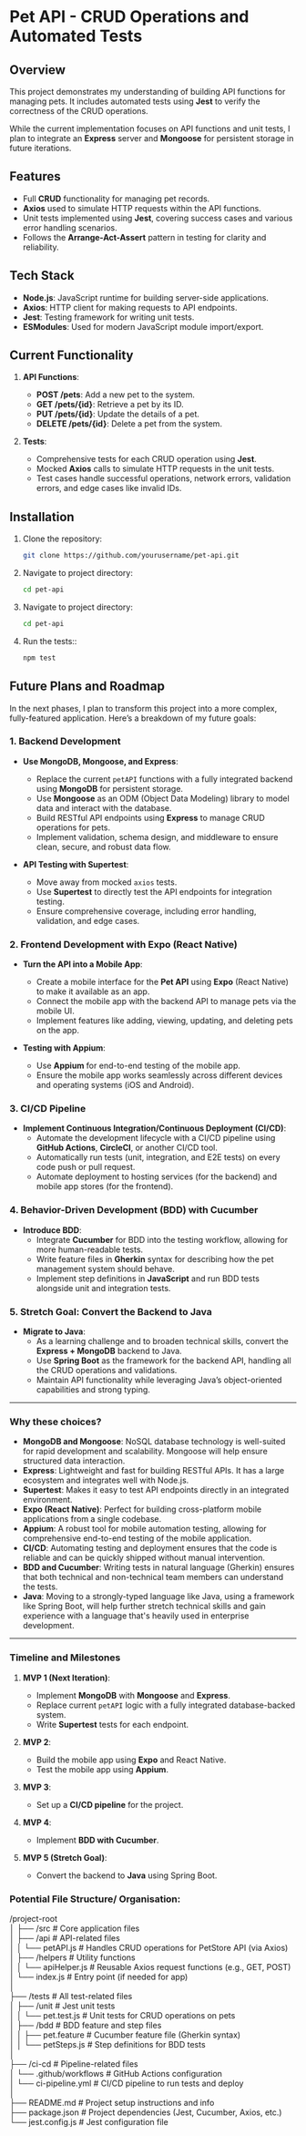 # Pet API - CRUD Operations and Automated Tests

## Overview

This project demonstrates my understanding of building API functions for managing pets. It includes automated tests using **Jest** to verify the correctness of the CRUD operations.

While the current implementation focuses on API functions and unit tests, I plan to integrate an **Express** server and **Mongoose** for persistent storage in future iterations.

## Features

- Full **CRUD** functionality for managing pet records.
- **Axios** used to simulate HTTP requests within the API functions.
- Unit tests implemented using **Jest**, covering success cases and various error handling scenarios.
- Follows the **Arrange-Act-Assert** pattern in testing for clarity and reliability.

## Tech Stack

- **Node.js**: JavaScript runtime for building server-side applications.
- **Axios**: HTTP client for making requests to API endpoints.
- **Jest**: Testing framework for writing unit tests.
- **ESModules**: Used for modern JavaScript module import/export.

## Current Functionality

1. **API Functions**:
    - **POST /pets**: Add a new pet to the system.
    - **GET /pets/{id}**: Retrieve a pet by its ID.
    - **PUT /pets/{id}**: Update the details of a pet.
    - **DELETE /pets/{id}**: Delete a pet from the system.
   
2. **Tests**:
    - Comprehensive tests for each CRUD operation using **Jest**.
    - Mocked **Axios** calls to simulate HTTP requests in the unit tests.
    - Test cases handle successful operations, network errors, validation errors, and edge cases like invalid IDs.

## Installation

1. Clone the repository:

   ```bash
   git clone https://github.com/yourusername/pet-api.git

2. Navigate to project directory:

   ```bash
   cd pet-api

3. Navigate to project directory:

   ```bash
   cd pet-api

4. Run the tests::

   ```bash
   npm test

## Future Plans and Roadmap

In the next phases, I plan to transform this project into a more complex, fully-featured application. Here’s a breakdown of my future goals:

### 1. Backend Development

- **Use MongoDB, Mongoose, and Express**:
  - Replace the current `petAPI` functions with a fully integrated backend using **MongoDB** for persistent storage.
  - Use **Mongoose** as an ODM (Object Data Modeling) library to model data and interact with the database.
  - Build RESTful API endpoints using **Express** to manage CRUD operations for pets.
  - Implement validation, schema design, and middleware to ensure clean, secure, and robust data flow.

- **API Testing with Supertest**:
  - Move away from mocked `axios` tests.
  - Use **Supertest** to directly test the API endpoints for integration testing.
  - Ensure comprehensive coverage, including error handling, validation, and edge cases.

### 2. Frontend Development with Expo (React Native)

- **Turn the API into a Mobile App**:
  - Create a mobile interface for the **Pet API** using **Expo** (React Native) to make it available as an app.
  - Connect the mobile app with the backend API to manage pets via the mobile UI.
  - Implement features like adding, viewing, updating, and deleting pets on the app.

- **Testing with Appium**:
  - Use **Appium** for end-to-end testing of the mobile app.
  - Ensure the mobile app works seamlessly across different devices and operating systems (iOS and Android).

### 3. CI/CD Pipeline

- **Implement Continuous Integration/Continuous Deployment (CI/CD)**:
  - Automate the development lifecycle with a CI/CD pipeline using **GitHub Actions**, **CircleCI**, or another CI/CD tool.
  - Automatically run tests (unit, integration, and E2E tests) on every code push or pull request.
  - Automate deployment to hosting services (for the backend) and mobile app stores (for the frontend).

### 4. Behavior-Driven Development (BDD) with Cucumber

- **Introduce BDD**:
  - Integrate **Cucumber** for BDD into the testing workflow, allowing for more human-readable tests.
  - Write feature files in **Gherkin** syntax for describing how the pet management system should behave.
  - Implement step definitions in **JavaScript** and run BDD tests alongside unit and integration tests.

### 5. Stretch Goal: Convert the Backend to Java

- **Migrate to Java**:
  - As a learning challenge and to broaden technical skills, convert the **Express + MongoDB** backend to Java.
  - Use **Spring Boot** as the framework for the backend API, handling all the CRUD operations and validations.
  - Maintain API functionality while leveraging Java’s object-oriented capabilities and strong typing.

---

### Why these choices?

- **MongoDB and Mongoose**: NoSQL database technology is well-suited for rapid development and scalability. Mongoose will help ensure structured data interaction.
- **Express**: Lightweight and fast for building RESTful APIs. It has a large ecosystem and integrates well with Node.js.
- **Supertest**: Makes it easy to test API endpoints directly in an integrated environment.
- **Expo (React Native)**: Perfect for building cross-platform mobile applications from a single codebase.
- **Appium**: A robust tool for mobile automation testing, allowing for comprehensive end-to-end testing of the mobile application.
- **CI/CD**: Automating testing and deployment ensures that the code is reliable and can be quickly shipped without manual intervention.
- **BDD and Cucumber**: Writing tests in natural language (Gherkin) ensures that both technical and non-technical team members can understand the tests.
- **Java**: Moving to a strongly-typed language like Java, using a framework like Spring Boot, will help further stretch technical skills and gain experience with a language that's heavily used in enterprise development.

---

### Timeline and Milestones

1. **MVP 1 (Next Iteration)**:
   - Implement **MongoDB** with **Mongoose** and **Express**.
   - Replace current `petAPI` logic with a fully integrated database-backed system.
   - Write **Supertest** tests for each endpoint.

2. **MVP 2**:
   - Build the mobile app using **Expo** and React Native.
   - Test the mobile app using **Appium**.

3. **MVP 3**:
   - Set up a **CI/CD pipeline** for the project.

4. **MVP 4**:
   - Implement **BDD with Cucumber**.

5. **MVP 5 (Stretch Goal)**:
   - Convert the backend to **Java** using Spring Boot.


### Potential File Structure/ Organisation:

/project-root  
│
├── /src                     # Core application files   
│   ├── /api                 # API-related files  
│   │   └── petAPI.js        # Handles CRUD operations for PetStore API (via Axios)  
│   ├── /helpers             # Utility functions  
│   │   └── apiHelper.js     # Reusable Axios request functions (e.g., GET, POST)  
│   └── index.js             # Entry point (if needed for app)  
│  
├── /tests                   # All test-related files  
│   ├── /unit                # Jest unit tests  
│   │   └── pet.test.js      # Unit tests for CRUD operations on pets  
│   ├── /bdd                 # BDD feature and step files  
│   │   ├── pet.feature      # Cucumber feature file (Gherkin syntax)  
│   │   └── petSteps.js      # Step definitions for BDD tests  
│  
├── /ci-cd                   # Pipeline-related files  
│   └── .github/workflows    # GitHub Actions configuration  
│       └── ci-pipeline.yml  # CI/CD pipeline to run tests and deploy  
│  
├── README.md                # Project setup instructions and info  
├── package.json             # Project dependencies (Jest, Cucumber, Axios, etc.)  
└── jest.config.js           # Jest configuration file  
